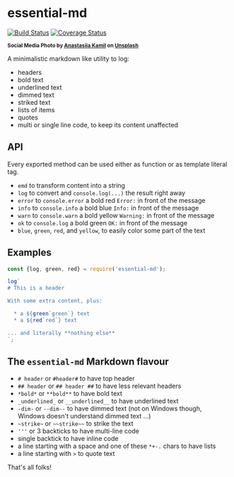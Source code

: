 # essential-md

[![Build Status](https://travis-ci.com/WebReflection/essential-md.svg?branch=master)](https://travis-ci.com/WebReflection/essential-md) [![Coverage Status](https://coveralls.io/repos/github/WebReflection/essential-md/badge.svg?branch=master)](https://coveralls.io/github/WebReflection/essential-md?branch=master)

<sup>**Social Media Photo by [Anastasiia Kamil](https://unsplash.com/@nastyakamil) on [Unsplash](https://unsplash.com/)**</sup>

A minimalistic markdown like utility to log:

  * headers
  * bold text
  * underlined text
  * dimmed text
  * striked text
  * lists of items
  * quotes
  * multi or single line code, to keep its content unaffected

## API

Every exported method can be used either as function or as template literal tag.

  * `emd` to transform content into a string
  * `log` to convert and `console.log(...)` the result right away
  * `error` to `console.error` a bold red `Error:` in front of the message
  * `info` to `console.info` a bold blue `Info:` in front of the message
  * `warn` to `console.warn` a bold yellow `Warning:` in front of the message
  * `ok` to `console.log` a bold green `OK:` in front of the message
  * `blue`, `green`, `red`, and `yellow`, to easily color some part of the text

## Examples

```js
const {log, green, red} = require('essential-md');

log`
# This is a header

With some extra content, plus:

  * a ${green`green`} text
  * a ${red`red`} text

... and literally **nothing else**
`;
```

## The `essential-md` Markdown flavour

  * `# header` or `#header#` to have top header
  * `## header` or `## header ##` to have less relevant headers
  * `*bold*` or `**bold**` to have bold text
  * `_underlined_` or `__underlined__` to have underlined text
  * `-dim-` or `--dim--` to have dimmed text (not on Windows though, Windows doesn't understand dimmed text ...)
  * `~strike~` or `~~strike~~` to strike the text
  * `'''` or 3 backticks to have multi-line code
  * single backtick to have inline code
  * a line starting with a space and one of these `*+-.` chars to have lists
  * a line starting with `>` to quote text

That's all folks!
